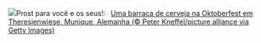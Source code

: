 ![](https://www.bing.com/th?id=OHR.OktoberfestWorkers_PT-BR4293032455_UHD.jpg&w=1000)Prost para você e os seus!:&nbsp;&ensp;[Uma barraca de cerveja na Oktoberfest em Theresienwiese, Munique, Alemanha (© Peter Kneffel/picture alliance via Getty Images)](https://www.bing.com/th?id=OHR.OktoberfestWorkers_PT-BR4293032455_UHD.jpg)
<br><br/>

